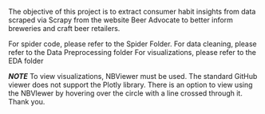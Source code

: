 The objective of this project is to extract consumer habit insights from data scraped via Scrapy from the website Beer Advocate to better inform breweries and craft beer retailers.

For spider code, please refer to the Spider Folder.
For data cleaning, please refer to the Data Preprocessing folder
For visualizations, please refer to the EDA folder

***NOTE*** To view visualizations, NBViewer must be used. The standard GitHub viewer does not support the Plotly library. There is an option to view using the NBVIewer by
hovering over the circle with a line crossed through it. Thank you.
